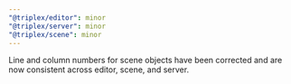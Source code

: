 ```yaml
---
"@triplex/editor": minor
"@triplex/server": minor
"@triplex/scene": minor
---
```


Line and column numbers for scene objects have been corrected and are now consistent across editor, scene, and server.
